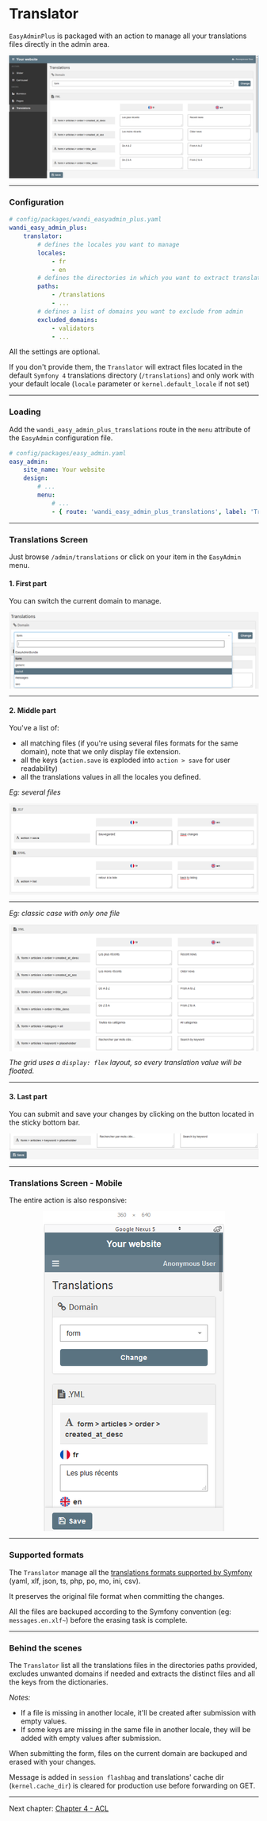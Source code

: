 # Translator

`EasyAdminPlus` is packaged with an action to manage all your translations files directly in the admin area.

<p align="center">
    <img src="images/translations-desktop.png" align="center" alt="Translations Desktop" />
</p>

-------

### Configuration

```yaml
# config/packages/wandi_easyadmin_plus.yaml
wandi_easy_admin_plus:
    translator:
        # defines the locales you want to manage
        locales:
            - fr
            - en
        # defines the directories in which you want to extract translations files
        paths:
            - /translations
            - ...
        # defines a list of domains you want to exclude from admin
        excluded_domains:
            - validators
            - ...
```

All the settings are optional.

If you don't provide them, the `Translator` will extract files located in the default `Symfony 4` translations directory (`/translations`) and only work with your default locale (`locale` parameter or `kernel.default_locale` if not set)

-------

### Loading

Add the `wandi_easy_admin_plus_translations` route in the `menu` attribute of the `EasyAdmin` configuration file.

```yaml
# config/packages/easy_admin.yaml
easy_admin:
    site_name: Your website
    design:
        # ...
        menu:
            # ...
            - { route: 'wandi_easy_admin_plus_translations', label: 'Translations', icon: 'globe' }
```

-------

### Translations Screen

Just browse `/admin/translations` or click on your item in the `EasyAdmin` menu.

#### 1. First part

You can switch the current domain to manage.

<p align="center">
    <img src="images/translations-desktop-domains.png" align="center" alt="Translations Domains" />
</p>

-------

#### 2. Middle part

You've a list of:
* all matching files (if you're using several files formats for the same domain), note that we only display file extension.
* all the keys (`action.save` is exploded into `action > save` for user readability) 
* all the translations values in all the locales you defined.

*Eg: several files*
<p align="center">
    <img src="images/translations-desktop-translations-files.png" align="center" alt="Translations files, keys & values" />
</p>

-------

*Eg: classic case with only one file*
<p align="center">
    <img src="images/translations-desktop-translations.png" align="center" alt="Translations files, keys & values" />
</p>

*The grid uses a `display: flex` layout, so every translation value will be floated.*

-------

#### 3. Last part

You can submit and save your changes by clicking on the button located in the sticky bottom bar.

<p align="center">
    <img src="images/translations-desktop-save.png" align="center" alt="Translations Save" />
</p>

-------

### Translations Screen - Mobile

The entire action is also responsive:

<p align="center">
    <img src="images/translations-mobile.png" align="center" alt="Translations Mobile" />
</p>

-------

### Supported formats

The `Translator` manage all the [translations formats supported by Symfony](https://symfony.com/doc/current/components/translation.html#component-translator-message-catalogs) (yaml, xlf, json, ts, php, po, mo, ini, csv).
 
It preserves the original file format when committing the changes.

All the files are backuped according to the Symfony convention (eg: `messages.en.xlf~`) before the erasing task is complete.

-------

### Behind the scenes

The `Translator` list all the translations files in the directories paths provided, excludes unwanted domains if needed and extracts the distinct files and all the keys from the dictionaries.

*Notes:*
- If a file is missing in another locale, it'll be created after submission with empty values.
- If some keys are missing in the same file in another locale, they will be added with empty values after submission.

When submitting the form, files on the current domain are backuped and erased with your changes. 

Message is added  in `session flashbag` and translations' cache dir (`kernel.cache_dir`) is cleared for production use before forwarding on GET.


----------

Next chapter: [Chapter 4 - ACL](chapter-4.md)